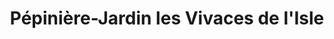 ---
title: "Pépinière-Jardin les Vivaces de l'Isle"
url: /becancour/pepiniere-jardin-les-vivaces-de-lisle/
shop: florist
---